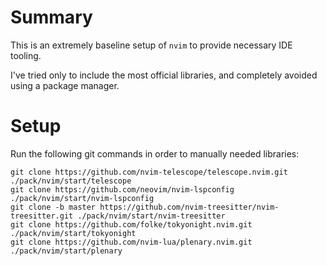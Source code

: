 # Summary
This is an extremely baseline setup of `nvim` to provide necessary IDE tooling.

I've tried only to include the most official libraries, and completely avoided using a package manager.

# Setup
Run the following git commands in order to manually needed libraries:
```
git clone https://github.com/nvim-telescope/telescope.nvim.git ./pack/nvim/start/telescope
git clone https://github.com/neovim/nvim-lspconfig ./pack/nvim/start/nvim-lspconfig
git clone -b master https://github.com/nvim-treesitter/nvim-treesitter.git ./pack/nvim/start/nvim-treesitter
git clone https://github.com/folke/tokyonight.nvim.git ./pack/nvim/start/tokyonight
git clone https://github.com/nvim-lua/plenary.nvim.git ./pack/nvim/start/plenary
```
